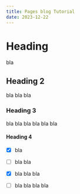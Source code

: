 ```yaml
---
title: Pages blog Tutorial
date: 2023-12-22
---
```


# Heading
bla 
## Heading 2
bla
bla bla
### Heading 3
bla
bla bla
bla bla bla
#### Heading 4
- [x] bla
- [ ] bla bla
- [x] bla bla bla
- [ ] bla bla bla bla

